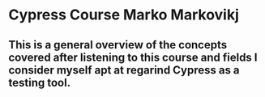 # Cypress Course Marko Markovikj

## This is a general overview of the concepts covered after listening to this course and fields I consider myself apt at regarind Cypress as a testing tool.
